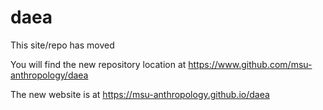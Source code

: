 # daea
This site/repo has moved

You will find the new repository location at https://www.github.com/msu-anthropology/daea

The new website is at https://msu-anthropology.github.io/daea
